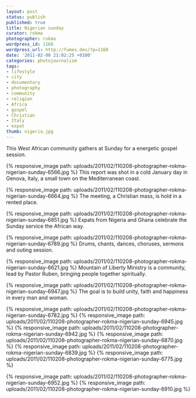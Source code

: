 ```yaml
---
layout: post
status: publish
published: true
title: Nigerian sunday
curator: rokma
photographer: rokma
wordpress_id: 1168
wordpress_url: http://fumes.dev/?p=1168
date: '2011-02-08 21:02:25 +0100'
categories: photojournalism
tags:
- lifestyle
- city
- documentary
- photography
- community
- religion
- Africa
- gospel
- Christian
- Italy
- expat
thumb: nigeria.jpg
---
```


This West African community gathers at Sunday for a energetic gospel session. 

{% responsive_image path: uploads/2011/02/110208-photographer-rokma-nigerian-sunday-6566.jpg %}
This report was shot in a cold January day in Genova, Italy, a small town on the Mediterranean coast. 

{% responsive_image path: uploads/2011/02/110208-photographer-rokma-nigerian-sunday-6664.jpg %} 
The meeting, a Christian mass, is hold in a rented place. 

{% responsive_image path: uploads/2011/02/110208-photographer-rokma-nigerian-sunday-6851.jpg %}
Expats from Nigeria and Ghana celebrate the Sunday service the African way. 

{% responsive_image path: uploads/2011/02/110208-photographer-rokma-nigerian-sunday-6789.jpg %} 
Drums, chants, dances, choruses, sermons and outing session. 



{% responsive_image path: uploads/2011/02/110208-photographer-rokma-nigerian-sunday-6621.jpg %}
 Mountain of Liberty Ministry is a community, lead by Pastor Ruben, bringing people together spiritually.

{% responsive_image path: uploads/2011/02/110208-photographer-rokma-nigerian-sunday-6947.jpg %} 
The goal is to build unity, faith and happiness in every man and woman. 


{% responsive_image path: uploads/2011/02/110208-photographer-rokma-nigerian-sunday-6782.jpg %}
{% responsive_image path: uploads/2011/02/110208-photographer-rokma-nigerian-sunday-6945.jpg %} 
{% responsive_image path: uploads/2011/02/110208-photographer-rokma-nigerian-sunday-6942.jpg %} 
{% responsive_image path: uploads/2011/02/110208-photographer-rokma-nigerian-sunday-6870.jpg %}
{% responsive_image path: uploads/2011/02/110208-photographer-rokma-nigerian-sunday-6839.jpg %}
{% responsive_image path: uploads/2011/02/110208-photographer-rokma-nigerian-sunday-6775.jpg %}

{% responsive_image path: uploads/2011/02/110208-photographer-rokma-nigerian-sunday-6952.jpg %}
{% responsive_image path: uploads/2011/02/110208-photographer-rokma-nigerian-sunday-6910.jpg %} 


